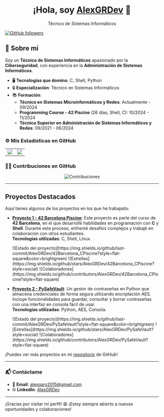 <div align="center">
  <h1>¡Hola, soy <a href="https://github.com/AlexGRDev">AlexGRDev</a> 👋</h1>
  <p>Técnico de Sistemas Informáticos</p>
</div>

[![GitHub followers](https://img.shields.io/github/followers/AlexGRDev?style=social)](https://github.com/AlexGRDev)

## 🚀 Sobre mí

Soy un **Técnico de Sistemas Informáticos** apasionado por la **Ciberseguridad**, con experiencia en la **Administración de Sistemas Informáticos**.

- 🖥️ **Tecnologías que domino**: C, Shell, Python
- 🔒 **Especialización**: Técnico en Sistemas Informáticos
- 📚 **Formación**:
  - **Técnico en Sistemas Microinformáticos y Redes**: Actualmente - 09/2024
  - **Programming Course - 42 Piscine** (26 días, Shell, C): 10/2024 - 11/2024
  - **Técnico Superior en Administración de Sistemas Informáticos y Redes**: 09/2021 - 06/2024

### ⚙️ Mis Estadísticas en GitHub

<div align="center">
  <table>
    <tr>
      <td style="width: 50%; text-align: center;">
        <img src="https://github-readme-stats-eight-theta.vercel.app/api?username=AlexGRDev&show_icons=true&theme=algolia&include_all_commits=true&count_private=true&random=1" style="max-width: 100%; height: auto;"/>
      </td>
      <td style="width: 50%; text-align: center;">
        <img src="https://github-readme-stats-eight-theta.vercel.app/api/top-langs/?username=AlexGRDev&layout=compact&langs_count=6&theme=algolia&random=1" style="max-width: 100%; height: auto;"/>
      </td>
    </tr>
  </table>
</div>

### 🧑‍💻 Contribuciones en GitHub

<p align="center">
  <img src="https://github-readme-streak-stats.herokuapp.com/?user=AlexGRDev&theme=algolia&random=1" alt="Contribuciones" style="max-width: 100%; height: auto;" />
</p>

---

## Proyectos Destacados

Aquí tienes algunos de los proyectos en los que he trabajado:

- **[Proyecto 1 - 42 Barcelona Piscine](https://github.com/AlexGRDev/42Barcelona_CPiscine)**: Este proyecto es parte del curso de **42 Barcelona**, en el que desarrollé habilidades en programación con **C** y **Shell**. Durante este proceso, enfrenté desafíos complejos y trabajé en colaboración con otros estudiantes.  
  **Tecnologías utilizadas**: C, Shell, Linux.
  <p>
    ![Estado del proyecto](https://img.shields.io/github/last-commit/AlexGRDev/42Barcelona_CPiscine?style=flat-square&color=brightgreen)
    ![Estrellas](https://img.shields.io/github/stars/AlexGRDev/42Barcelona_CPiscine?style=social)
    ![Colaboradores](https://img.shields.io/github/contributors/AlexGRDev/42Barcelona_CPiscine?style=flat-square)
  </p>
  
- **[Proyecto 2 - PySafeVault](https://github.com/AlexGRDev/PySafeVault)**: Un gestor de contraseñas en Python que almacena credenciales de forma segura utilizando encriptación AES. Incluye funcionalidades para guardar, consultar y borrar contraseñas con una interfaz en consola fácil de usar.  
  **Tecnologías utilizadas**: Python, AES, Consola.
  <p>
    ![Estado del proyecto](https://img.shields.io/github/last-commit/AlexGRDev/PySafeVault?style=flat-square&color=brightgreen)
    ![Estrellas](https://img.shields.io/github/stars/AlexGRDev/PySafeVault?style=social)
    ![Colaboradores](https://img.shields.io/github/contributors/AlexGRDev/PySafeVault?style=flat-square)
  </p>

¡Puedes ver más proyectos en mi [repositorio](https://github.com/AlexGRDev) de GitHub!

---

### 📬 Contáctame

- 📧 **Email**: [alexgaro2015@gmail.com](mailto:alexgaro2015@gmail.com)
- 🌐 **LinkedIn**: [AlexGRDev](https://www.linkedin.com/in/alex-garcia-rodriguez-564287208/)

---

¡Gracias por visitar mi perfil! 😄 ¡Estoy siempre abierto a nuevas oportunidades y colaboraciones!
